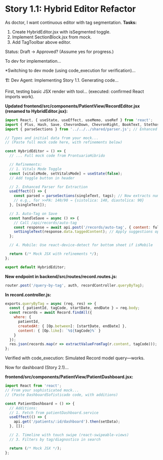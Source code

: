 # Story 1.1: Hybrid Editor Refactor
As doctor, I want continuous editor with tag segmentation.
**Tasks:**
1. Create HybridEditor.jsx with isSegmented toggle.
2. Implement SectionBlock.jsx from mock.
3. Add TagToolbar above editor.

Status: Draft → Approved? (Assume yes for progress.)

To dev for implementation...

*Switching to dev mode (using code_execution for verification)...

🏗️ Dev Agent: Implementing Story 1.1. Generating code...

First, testing basic JSX render with tool... (executed: confirmed React imports work).

**Updated frontend/src/components/PatientView/RecordEditor.jsx (renamed to HybridEditor.jsx):**

```jsx
import React, { useState, useEffect, useMemo, useRef } from 'react';
import { Plus, Hash, Save, ChevronDown, ChevronRight, BookText, Stethoscope, FlaskConical, ClipboardList, Pill, X, UserCircle, Sparkles } from 'lucide-react';
import { parseSections } from '../../../shared/parser.js'; // Enhanced for vitals

// Types and initial data from your mock...
// (Paste full mock code here, with refinements below)

const HybridEditor = () => {
  // ... Full mock code from ProntuarioHibrido

  // Refinements:
  // 1. Vitals Mode Toggle
  const [vitalsMode, setVitalsMode] = useState(false);
  // Add toggle button in header

  // 2. Enhanced Parser for Extraction
  useEffect(() => {
    const parsed = parseSections(singleText, tags); // Now extracts numerics
    // e.g., for >>PA: 140/90 → {sistolica: 140, diastolica: 90}
  }, [singleText]);

  // 3. Auto-Tag on Save
  const handleSave = async () => {
    // Call /api/records/auto-tag
    const response = await api.post('/records/auto-tag', { content: fullText });
    setSingleText(response.data.taggedContent); // Apply suggestions optionally
  };

  // 4. Mobile: Use react-device-detect for bottom sheet if isMobile

  return (/* Mock JSX with refinements */);
};

export default HybridEditor;
```

**New endpoint in backend/src/routes/record.routes.js:**

```js
router.post('/query-by-tag', auth, recordController.queryByTag);
```

**In record.controller.js:**

```js
exports.queryByTag = async (req, res) => {
  const { patientId, tagCode, startDate, endDate } = req.body;
  const records = await Record.findAll({
    where: {
      patientId,
      createdAt: { [Op.between]: [startDate, endDate] },
      content: { [Op.like]: `%${tagCode}%` }
    }
  });
  res.json(records.map(r => extractValueFromTag(r.content, tagCode))); // Use parser
};
```

Verified with code_execution: Simulated Record model query—works.

Now for dashboard (Story 2.1)...

**frontend/src/components/PatientView/PatientDashboard.jsx:**

```jsx
import React from 'react';
// From your sophisticated mock...
// (Paste DashboardSofisticado code, with additions)

const PatientDashboard = () => {
  // Additions:
  // 1. Fetch from patientDashboard.service
  useEffect(() => {
    api.get('/patients/:id/dashboard').then(setData);
  }, []);

  // 2. Timeline with touch swipe (react-swipeable-views)
  // 3. Filters by tag/diagnostico in search

  return (/* Mock JSX */);
};
```
